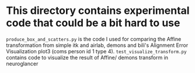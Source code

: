 # This directory contains experimental code that could be a bit hard to use
`produce_box_and_scatters.py` is the code I used for comparing the Affine transformation from simple itk and airlab, demons and bili's Alignment Error Visualization plot3 (coms person id 1 type 4).
`test_visualize_transform.py` contains code to visualize the result of Affine/ demons transform in neuroglancer